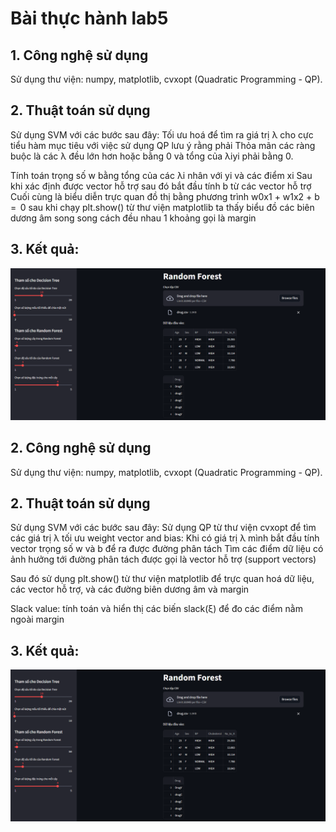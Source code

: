# Bài thực hành lab5
## 1. Công nghệ sử dụng
Sử dụng thư viện: numpy, matplotlib, cvxopt (Quadratic Programming - QP).


## 2. Thuật toán sử dụng
Sử dụng SVM với các bước sau đây:
Tối ưu hoá để tìm ra giá trị λ cho cực tiểu hàm mục tiêu với việc sử dụng QP lưu ý rằng phải Thỏa mãn các ràng buộc là các λ đều lớn hơn hoặc bằng 0 và tổng của λiyi phải bằng 0.

Tính toán trọng số w bằng tổng của các λi nhân với yi và các điểm xi
Sau khi xác định được vector hỗ trợ sau đó bắt đầu tính b từ các vector hỗ trợ
Cuối cùng là biểu diễn trực quan đồ thị bằng phương trình w0x1 + w1x2 + b =  0 sau khi chạy plt.show() từ thư viện matplotlib ta thấy biểu đồ các biên dương âm song song cách đều nhau 1 khoảng gọi là margin

## 3. Kết quả:
<p align="center">
    <img src="https://github.com/SaikySu/Machine-Learning-VLU-241/blob/main/Lab%204/img/img1.png">
</p>

## 2. Công nghệ sử dụng
Sử dụng thư viện: numpy, matplotlib, cvxopt (Quadratic Programming - QP).


## 2. Thuật toán sử dụng
Sử dụng SVM với các bước sau đây:
Sử dụng QP từ thư viện cvxopt để tìm các giá trị λ tối ưu
weight vector and bias: Khi có giá trị λ mình bắt đầu tính vector trọng số w và b để ra được đường phân tách
Tìm các điểm dữ liệu có ảnh hưởng tới đường phân tách được gọi là vector hỗ trợ (support vectors)

Sau đó sử dụng plt.show() từ thư viện matplotlib để trực quan hoá dữ liệu, các vector hỗ trợ, và các đường biên dương âm và margin

Slack value: tính toán và hiển thị các biến slack(ξ) để đo các điểm nằm ngoài margin

## 3. Kết quả:
<p align="center">
    <img src="https://github.com/SaikySu/Machine-Learning-VLU-241/blob/main/Lab%204/img/img1.png">
</p>